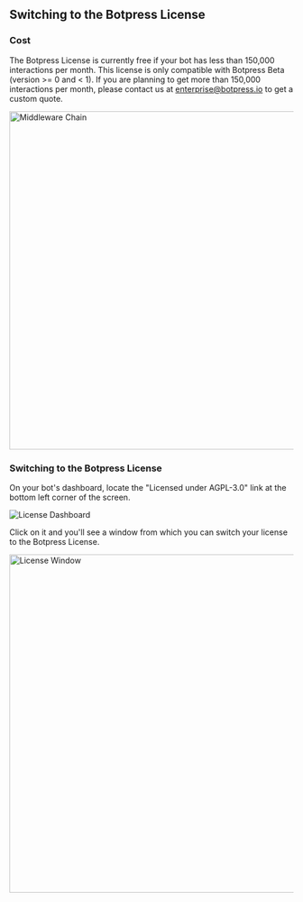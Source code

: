 ## Switching to the Botpress License

### Cost

The Botpress License is currently free if your bot has less than 150,000 interactions per month. This license is only compatible with Botpress Beta (version >= 0 and < 1). If you are planning to get more than 150,000 interactions per month, please contact us at [enterprise@botpress.io](mailto://enterprise@botpress.io) to get a custom quote.

<img alt="Middleware Chain" width="600" src="https://raw.githubusercontent.com/botpress/botpress/master/assets/botpress-licensing-chart.png">

### Switching to the Botpress License

On your bot's dashboard, locate the "Licensed under AGPL-3.0" link at the bottom left corner of the screen.

<img alt="License Dashboard" src="https://raw.githubusercontent.com/botpress/botpress/master/assets/licensing-dashboard.jpg">

Click on it and you'll see a window from which you can switch your license to the Botpress License.

<img alt="License Window" width="600" src="https://raw.githubusercontent.com/botpress/botpress/master/assets/licensing-window.jpg">
